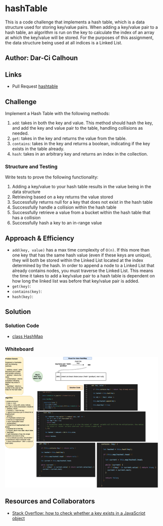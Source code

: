 # hashTable

This is a code challenge that implements a hash table, which is a data structure used for storing key/value pairs. When adding a key/value pair to a hash table, an algorithm is run on the key to calculate the index of an array at which the key/value will be stored. For the purposes of this assignment, the data structure being used at all indices is a Linked List.

## Author: Dar-Ci Calhoun

## Links

- Pull Request [hashtable](https://github.com/dcalhoun286/data-structures-and-algorithms/pull/47)

## Challenge

Implement a Hash Table with the following methods:

1. `add`: takes in both the key and value. This method should hash the key, and add the key and value pair to the table, handling collisions as needed.
1. `get`: takes in the key and returns the value from the table.
1. `contains`: takes in the key and returns a boolean, indicating if the key exists in the table already.
1. `hash`: takes in an arbitrary key and returns an index in the collection.

### Structure and Testing

Write tests to prove the following functionality:

1. Adding a key/value to your hash table results in the value being in the data structure
2. Retrieving based on a key returns the value stored
3. Successfully returns null for a key that does not exist in the hash table
4. Successfully handle a collision within the hash table
5. Successfully retrieve a value from a bucket within the hash table that has a collision
6. Successfully hash a key to an in-range value

## Approach & Efficiency

- `add(key, value)` has a max time complexity of `O(n)`. If this more than one key that has the same hash value (even if these keys are unique), they will both be stored within the Linked List located at the index determined by the hash. In order to append a node to a Linked List that already contains nodes, you must traverse the Linked List. This means the time it takes to add a key/value pair to a hash table is dependent on how long the linked list was before that key/value pair is added.
- `get(key)`:
- `contains(key)`:
- `hash(key)`:

## Solution

### Solution Code

- [class HashMap](lib/hashtable.js)

### Whiteboard

![hashtable whiteboard](assets/hashtable.drawio.png)

## Resources and Collaborators

- [Stack Overflow: how to check whether a key exists in a JavaScript object](https://stackoverflow.com/questions/1098040/checking-if-a-key-exists-in-a-javascript-object)
